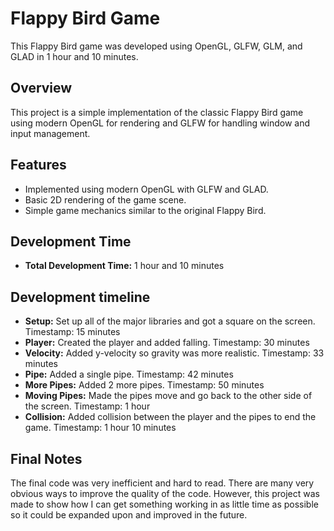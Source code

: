 # Flappy Bird Game

This Flappy Bird game was developed using OpenGL, GLFW, GLM, and GLAD in 1 hour and 10 minutes.

## Overview

This project is a simple implementation of the classic Flappy Bird game using modern OpenGL for rendering and GLFW for handling window and input management.

## Features

- Implemented using modern OpenGL with GLFW and GLAD.
- Basic 2D rendering of the game scene.
- Simple game mechanics similar to the original Flappy Bird.

## Development Time

- **Total Development Time:** 1 hour and 10 minutes

## Development timeline

- **Setup:** Set up all of the major libraries and got a square on the screen. Timestamp: 15 minutes
- **Player:** Created the player and added falling. Timestamp: 30 minutes
- **Velocity:** Added y-velocity so gravity was more realistic. Timestamp: 33 minutes
- **Pipe:** Added a single pipe. Timestamp: 42 minutes
- **More Pipes:** Added 2 more pipes. Timestamp: 50 minutes
- **Moving Pipes:** Made the pipes move and go back to the other side of the screen. Timestamp: 1 hour
- **Collision:** Added collision between the player and the pipes to end the game. Timestamp: 1 hour 10 minutes

## Final Notes
The final code was very inefficient and hard to read. There are many very obvious ways to improve the quality of the code. However, this project was made to show how I can get something working in as little time as possible so it could be expanded upon and improved in the future.
